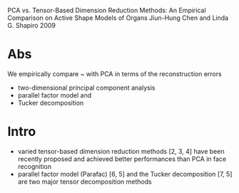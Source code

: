 PCA vs. Tensor-Based Dimension Reduction Methods:
  An Empirical Comparison on Active Shape Models of Organs
Jiun-Hung Chen and Linda G. Shapiro
2009

# Abs

We empirically compare ~ with PCA in terms of the reconstruction errors
  * two-dimensional principal component analysis
  * parallel factor model and 
  * Tucker decomposition 

# Intro

* varied tensor-based dimension reduction methods [2, 3, 4] have been recently
  proposed and achieved better performances than PCA in face recognition
* parallel factor model (Parafac) [6, 5] and the Tucker decomposition [7, 5]
  are two major tensor decomposition methods
